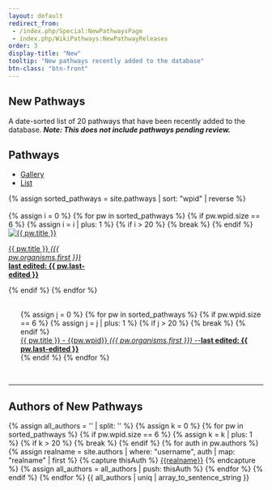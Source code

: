```yaml
---
layout: default
redirect_from: 
 - /index.php/Special:NewPathwaysPage
 - index.php/WikiPathways:NewPathwayReleases
order: 3
display-title: "New"
tooltip: "New pathways recently added to the database" 
btn-class: "btn-front"
---
```


<h2 id="title">New Pathways</h2>
<p>A date-sorted list of 20 pathways that have been recently added to the database. <b><em>Note: This does not include pathways pending review.</em></b></p> 
<h2>Pathways</h2>
<ul class="nav nav-tabs" style="margin-left: 0px;">
    <li class="nav-item">
      <a class="nav-link active" data-toggle="tab" href="#gallery">Gallery</a>
    </li>
    <li class="nav-item">
      <a class="nav-link" data-toggle="tab" href="#list">List</a>
    </li>
</ul>
{% assign sorted_pathways = site.pathways | sort: "wpid" | reverse %}
<div class="tab-content" >
    <div class="tab-pane fade show active" id="gallery" role="tabpanel">
        <br/>
    <div class="row" style="margin-right: 0px; margin-left: 0px;">
        {% assign i = 0 %}
        {% for pw in sorted_pathways %}
            {% if pw.wpid.size == 6 %} <!-- Only display sorted 4-digit wpids -->
                {% assign i = i | plus: 1 %}
                {% if i > 20 %}
                    {% break %}
                {% endif %}
                <div class="col-sm-auto">
                <div class="card" style="width: 10rem;">
                <a class="card-link" href="{{ pw.url }}">
                <img class="card-img-top" loading="lazy" src="/assets/img/{{pw.wpid}}/{{pw.wpid}}-thumb.png" alt="{{ pw.title }}">
                <div class="card-body">
                <p class="card-text">{{ pw.title }} <em>({{ pw.organisms.first }})</em>
                <br /><b>last edited: {{ pw.last-edited }}</b></p>
                </div>
                </a>
                </div>
                </div>
            {% endif %}
        {% endfor %}
    </div>
    </div>
<div class="tab-pane fade" id="list" role="tabpanel">
    <br/>
    <div class="row" style="margin-left: 0px;">
      <ul style="list-style-type: none; margin-left: 0px;">
        {% assign j = 0 %}
        {% for pw in sorted_pathways %}
          {% if pw.wpid.size == 6 %}
          {% assign j = j | plus: 1 %}
            {% if j > 20 %}
              {% break %}
            {% endif %}
            <li><a href="{{ pw.url }}">{{ pw.title }} - {{pw.wpid}} <em>({{ pw.organisms.first }})</em> --<b>last edited: {{ pw.last-edited }}</b></a></li>
          {% endif %}
        {% endfor %}
      </ul>
    </div>  
  </div>
</div>
<br/>
<hr/>
<h2>Authors of New Pathways</h2>
<p>
    {% assign all_authors = '' | split: '' %}
    {% assign k = 0 %}
    {% for pw in sorted_pathways %}
      {% if pw.wpid.size == 6 %}
      {% assign k = k | plus: 1 %}
        {% if k > 20 %}
          {% break %}
        {% endif %}
          {% for auth in pw.authors %}
          {% assign realname = site.authors | where: "username", auth | map: "realname" | first  %}
            {% capture thisAuth %}
              <a href="{{site.url}}/authors/{{auth}}.html" title="View author profile">{{realname}}</a>
            {% endcapture %}
            {% assign all_authors = all_authors | push: thisAuth %}
          {% endfor %}
      {% endif %}
    {% endfor %}
    {{ all_authors | uniq | array_to_sentence_string }}
</p>
